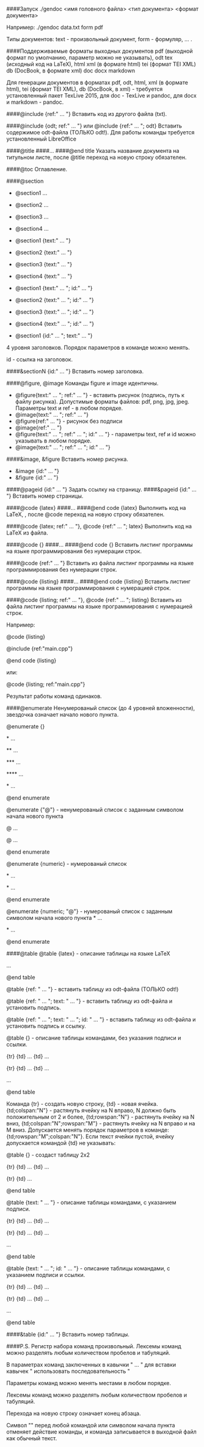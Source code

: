 ####Запуск
./gendoc <имя головного файла> <тип документа> <формат документа>

Например: ./gendoc data.txt form pdf

Типы документов: text - произвольный документ, form - формуляр, ... .

####Поддерживаемые форматы выходных документов
	pdf (выходной формат по умолчанию, параметр можно не указывать),
	odt 
	tex (исходный код на LaTeX), 
	html
	xml (в формате html)
	tei (формат TEI XML) 
	db (DocBook, в формате xml)
	doc
	docx
	markdown

Для генерации документов в форматах pdf, odt, html, xml (в формате html), tei (формат TEI XML), 
db (DocBook, в xml) - требуется установленный пакет TexLive 2015, для doc - TexLive и pandoc, 
для docx и markdown - pandoc. 



####@include {ref:" ... "}
Вставить код из другого файла (txt).

####@include {odt; ref:" ... "} или @include {ref:" ... "; odt}
Вставить содержимое odt-файла (ТОЛЬКО odt!). Для работы команды требуется установленный LibreOffice

####@title 
####...	
####@end title
Указать название документа на титульном листе, после @title переход на новую строку обязателен.

####@toc
Оглавление.

####@section
* @section1 ...

* @section2 ...

* @section3 ...

* @section4 ...

* @section1 {text:" ... "}

* @section2 {text:" ... "}

* @section3 {text:" ... "}

* @section4 {text:" ... "}

* @section1 {text:" ... "; id:" ... "}

* @section2 {text:" ... "; id:" ... "}

* @section3 {text:" ... "; id:" ... "}

* @section4 {text:" ... "; id:" ... "}

* @section1 {id:" ... "; text:" ... "}

4 уровня заголовков. Порядок параметров в команде можно менять.

id - ссылка на заголовок.


####&sectionN {id:" ... "}
Вставить номер заголовка.

####@figure, @image
Команды figure и image идентичны.

* @figure{text:" ... "; ref:" ... "} 	- вставить рисунок (подпись, путь к файлу рисунка). Допустимые форматы файлов: pdf, png, jpg, jpeg. Параметры text и ref - в любом порядке.
* @image{text:" ... "; ref:" ... "}
* @figure{ref:" ... "}	- рисунок без подписи
* @image{ref:" ... "}
* @figure{text:" ... "; ref:" ... "; id:" ... "} - параметры text, ref и id можно указывать в любом порядке.
* @image{text:" ... "; ref:" ... "; id:" ... "}

####&image, &figure
Вставить номер рисунка.
* &image {id:" ... "} 
* &figure {id:" ... "}

####@pageid {id:" ... "}
Задать ссылку на страницу.
####&pageid {id:" ... "}
Вставить номер страницы.

####@code {latex} 
####... 
####@end code {latex}
Выполнить код на LaTeX, , после @code переход на новую строку обязателен.

####@code {latex; ref:" ... "}, @code {ref:" ... "; latex}
Выполнить код на LaTeX из файла.

####@code {} 
####... 
####@end code {}
Вставить листинг программы на языке программирования без нумерации строк.

####@code {ref:" ... "}
Вставить из файла листинг программы на языке программирования без нумерации строк.

####@code {listing} 
####... 
####@end code {listing}
Вставить листинг программы на языке программирования c нумерацией строк.

####@code {listing; ref:" ... "}, @code {ref:" ... "; listing}
Вставить из файла листинг программы на языке программирования c нумерацией строк.

Например:

@code {listing}

@include {ref:"main.cpp"}

@end code {listing}

или: 

@code {listing; ref:"main.cpp"}	

Результат работы команд одинаков.

####@enumerate
Ненумерованый список (до 4 уровней вложенности), звездочка означает начало нового пункта.

@enumerate {}

\* ...

** ...

*** ...

**** ...

\* ...

@end enumerate


@enumerate {"@"} - ненумерованый список с заданным символом начала нового пункта

@ ...

@ ...

@end enumerate


@enumerate {numeric} - нумерованый список

\* ...

\* ...

@end enumerate


@enumerate {numeric; "@"} - нумерованый список с заданным символом начала нового пункта
\* ...

\* ...

@end enumerate

####@table
@table {latex} - описание таблицы на языке LaTeX

...

@end table

@table {ref: " ... "} - вставить таблицу из odt-файла (ТОЛЬКО odt!)

@table {ref: " ... "; text: " ... "} - вставить таблицу из odt-файла и установить подпись.

@table {ref: " ... "; text: " ... "; id: " ... "} - вставить таблицу из odt-файла и установить подпись и ссылку.

@table {} - описание таблицы командами, без указания подписи и ссылки.

{tr} {td} ... {td} ...

{tr} {td} ... {td} ...

...

@end table

Команда {tr} - создать новую строку, {td} - новая ячейка. 
{td;colspan:"N"} - растянуть ячейку на N вправо, N должно быть положительным от 2 и более, {td;rowspan:"N"} - растянуть ячейку на N вниз, {td;colspan:"N";rowspan:"M"} - растянуть ячейку на N вправо и на М вниз. Допускается менять порядок параметров в команде: {td;rowspan:"M";colspan:"N"}. Если текст ячейки пустой, ячейку допускается командой {td} не указывать:

@table {} - создаст таблицу 2х2

{tr} {td} ... {td} ...

{tr} {td} ...

@end table

@table {text: " ... "} - описание таблицы командами, с указанием подписи.

{tr} {td} ... {td} ...

{tr} {td} ... {td} ...

...

@end table

@table {text: " ... "; id: " ... "} - описание таблицы командами, с указанием подписи и ссылки.

{tr} {td} ... {td} ...

{tr} {td} ... {td} ...

...

@end table


####&table {id:" ... "}
Вставить номер таблицы.

####P.S.
Регистр набора команд произвольный. Лексемы команд можно разделять любым количеством пробелов и табуляций.

В параметрах команд заключенных в  кавычки " ... " для вставки кавычек " использовать последовательность \"

Параметры команд можно менять местами в любом порядке.

Лексемы команд можно разделять любым количеством пробелов и табуляций.

Перехода на новую строку означает конец абзаца.

Символ "\" перед любой командой или символом начала пункта отменяет действие команды, и команда записывается в
выходной файл как обычный текст.
